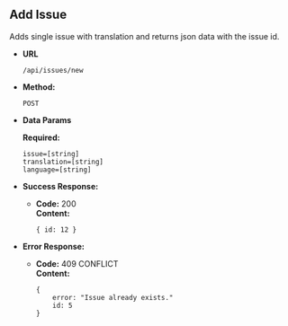**Add Issue**
----
  Adds single issue with translation and returns json data with the issue id.

* **URL**

  `/api/issues/new`

* **Method:**

  `POST`

* **Data Params**

  **Required:**

  `issue=[string]` <br/>
  `translation=[string]` <br/>
  `language=[string]`

* **Success Response:**

  * **Code:** 200 <br />
    **Content:** 
    ```
    { id: 12 }
    ```
 
* **Error Response:**

  * **Code:** 409 CONFLICT <br />
    **Content:**
    ```
    {
        error: "Issue already exists."
        id: 5
    }
    ```